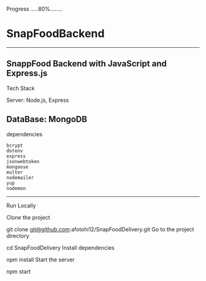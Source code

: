 Progress .....80%........
# SnapFoodBackend

-------------------------------
SnappFood Backend with JavaScript and Express.js
------------------------------
Tech Stack

Server: Node.js, Express

DataBase: MongoDB
-------------------------------
 dependencies

    bcrypt
    dotenv
    express
    jsonwebtoken
    mongoose
    multer
    nodemailer
    yup
    nodemon
-------------------------------
Run Locally

Clone the project

  git clone git@github.com:afotohi12/SnapFoodDelivery.git
Go to the project directory

  cd SnapFoodDelivery
Install dependencies

  npm install
Start the server

  npm start

